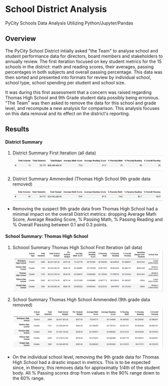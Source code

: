 # School District Analysis
PyCity Schools Data Analysis Utilizing Python/Jupyter/Pandas

## Overview

The PyCity School District intially asked "the Team" to analyse school and student performance data for directors, board members and stakeholders to annually review. The
first iteration focused on key student metrics for the 15 schools in the district: math and reading scores, their averages, passing percentages in both subjects and
overall passing percentage. This data was then sorted and presented into formats for review by individual school, school type, school spending per student and school
size.

It was during this first assessment that a concern was raised regarding Thomas High School and 9th Grade student data possibly being erronious. "The Team" was then 
asked to remove the data for this school and grade level, and recompute a new analysis for comparison. This analysis focuses on this data removal and its effect on
the district's reporting.

## Results
#### District Summary
1. District Summary First Iteration (all data)
![](/Resources/figure03.png)

2. District Summary Ammended (Thomas High School 9th grade data removed)
![](/Resources/figure04.png)

* Removing the suspect 9th grade data from Thomas High School had a minimal impact on the overall District metrics: dropping Average Math Score, Average Reading Score, % Passing Math, % Passing Reading and % Overall Passing between 0.1 and 0.3 points.


#### School Summary: Thomas High School
1. Schoool Summary Thomas High School First Iteration (all data)
![](/Resources/figure01.png)

2. School Summary Thomas High School Ammended (9th grade data removed)
![](/Resources/figure02.png)

* On the individual school level, removing the 9th grade data for Thomas High School had a drastic impact in metrics. This is to be expected since, in theory, this removes data for approximatly 1/4th of the student body. All % Passing scores drop from values in the 90% range down to the 60% range.

